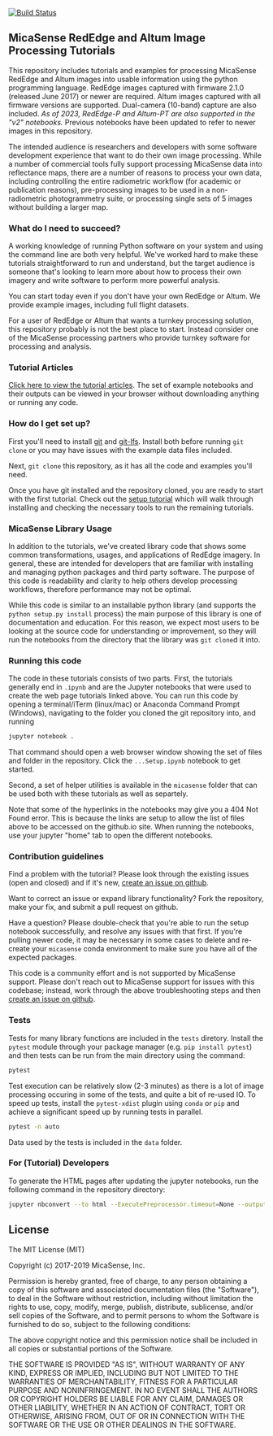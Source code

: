 [![Build Status](https://travis-ci.org/micasense/imageprocessing.svg?branch=master)](https://travis-ci.org/micasense/imageprocessing)

## MicaSense RedEdge and Altum Image Processing Tutorials

This repository includes tutorials and examples for processing MicaSense RedEdge and Altum images into usable
information using the python programming language. RedEdge images captured with firmware 2.1.0 (released June 2017) or
newer are required. Altum images captured with all firmware versions are supported. Dual-camera (10-band) capture are
also included. *As of 2023, RedEdge-P and Altum-PT are also supported in the "v2" notebooks.* Previous notebooks have
been updated to refer to newer images in this repository.

The intended audience is researchers and developers with some software development experience that want to do their own
image processing. While a number of commercial tools fully support processing MicaSense data into reflectance maps,
there are a number of reasons to process your own data, including controlling the entire radiometric workflow (for
academic or publication reasons), pre-processing images to be used in a non-radiometric photogrammetry suite, or
processing single sets of 5 images without building a larger map.

### What do I need to succeed?

A working knowledge of running Python software on your system and using the command line are both very helpful. We've
worked hard to make these tutorials straightforward to run and understand, but the target audience is someone that's
looking to learn more about how to process their own imagery and write software to perform more powerful analysis.

You can start today even if you don't have your own RedEdge or Altum. We provide example images, including full flight
datasets.

For a user of RedEdge or Altum that wants a turnkey processing solution, this repository probably is not the best place
to start. Instead consider one of the MicaSense processing partners who provide turnkey software for processing and
analysis.

### Tutorial Articles

[Click here to view the tutorial articles](https://micasense.github.io/imageprocessing/index.html). The set of example
notebooks and their outputs can be viewed in your browser without downloading anything or running any code.

### How do I get set up?

First you'll need to install [git](https://git-scm.com/downloads) and [git-lfs](https://git-lfs.github.com/). Install
both before running `git clone` or you may have issues with the example data files included.

Next, `git clone` this repository, as it has all the code and examples you'll need.

Once you have git installed and the repository cloned, you are ready to start with the first tutorial. Check out
the [setup tutorial](https://micasense.github.io/imageprocessing/MicaSense%20Image%20Processing%20Setup.html) which will
walk through installing and checking the necessary tools to run the remaining tutorials.

### MicaSense Library Usage

In addition to the tutorials, we've created library code that shows some common transformations, usages, and
applications of RedEdge imagery. In general, these are intended for developers that are familiar with installing and
managing python packages and third party software. The purpose of this code is readability and clarity to help others
develop processing workflows, therefore performance may not be optimal.

While this code is similar to an installable python library (and supports the `python setup.py install` process) the
main purpose of this library is one of documentation and education. For this reason, we expect most users to be looking
at the source code for understanding or improvement, so they will run the notebooks from the directory that the library
was `git clone`d it into.

### Running this code

The code in these tutorials consists of two parts. First, the tutorials generally end in `.ipynb` and are the Jupyter
notebooks that were used to create the web page tutorials linked above. You can run this code by opening a
terminal/iTerm (linux/mac) or Anaconda Command Prompt (Windows), navigating to the folder you cloned the git repository
into, and running

```bash
jupyter notebook .
```

That command should open a web browser window showing the set of files and folder in the repository. Click
the `...Setup.ipynb` notebook to get started.

Second, a set of helper utilities is available in the `micasense` folder that can be used both with these tutorials as
well as separtely.

Note that some of the hyperlinks in the notebooks may give you a 404 Not Found error. This is because the links are
setup to allow the list of files above to be accessed on the github.io site. When running the notebooks, use your
jupyter "home" tab to open the different notebooks.

### Contribution guidelines

Find a problem with the tutorial? Please look through the existing issues (open and closed) and if it's
new, [create an issue on github](https://github.com/micasense/imageprocessing/issues).

Want to correct an issue or expand library functionality? Fork the repository, make your fix, and submit a pull request
on github.

Have a question? Please double-check that you're able to run the setup notebook successfully, and resolve any issues
with that first. If you're pulling newer code, it may be necessary in some cases to delete and re-create
your `micasense` conda environment to make sure you have all of the expected packages.

This code is a community effort and is not supported by MicaSense support. Please don't reach out to MicaSense support
for issues with this codebase; instead, work through the above troubleshooting steps and
then [create an issue on github](https://github.com/micasense/imageprocessing/issues).

### Tests

Tests for many library functions are included in the `tests` diretory. Install the `pytest` module through your package
manager (e.g. `pip install pytest`) and then tests can be run from the main directory using the command:

```bash
pytest
```

Test execution can be relatively slow (2-3 minutes) as there is a lot of image processing occuring in some of the tests,
and quite a bit of re-used IO. To speed up tests, install the `pytest-xdist` plugin using `conda` or `pip` and achieve a
significant speed up by running tests in parallel.

```bash
pytest -n auto
```

Data used by the tests is included in the `data` folder.

### For (Tutorial) Developers

To generate the HTML pages after updating the jupyter notebooks, run the following command in the repository directory:

```bash
jupyter nbconvert --to html --ExecutePreprocessor.timeout=None --output-dir docs --execute *.ipynb
```

## License

The MIT License (MIT)

Copyright (c) 2017-2019 MicaSense, Inc.

Permission is hereby granted, free of charge, to any person obtaining a copy of this software and associated
documentation files (the "Software"), to deal in the Software without restriction, including without limitation the
rights to use, copy, modify, merge, publish, distribute, sublicense, and/or sell copies of the Software, and to permit
persons to whom the Software is furnished to do so, subject to the following conditions:

The above copyright notice and this permission notice shall be included in all copies or substantial portions of the
Software.

THE SOFTWARE IS PROVIDED "AS IS", WITHOUT WARRANTY OF ANY KIND, EXPRESS OR IMPLIED, INCLUDING BUT NOT LIMITED TO THE
WARRANTIES OF MERCHANTABILITY, FITNESS FOR A PARTICULAR PURPOSE AND NONINFRINGEMENT. IN NO EVENT SHALL THE AUTHORS OR
COPYRIGHT HOLDERS BE LIABLE FOR ANY CLAIM, DAMAGES OR OTHER LIABILITY, WHETHER IN AN ACTION OF CONTRACT, TORT OR
OTHERWISE, ARISING FROM, OUT OF OR IN CONNECTION WITH THE SOFTWARE OR THE USE OR OTHER DEALINGS IN THE SOFTWARE.
